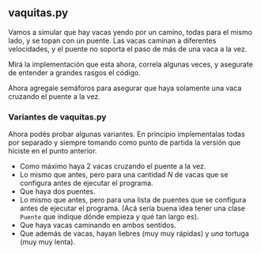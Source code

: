 ## vaquitas.py

Vamos a simular que hay vacas yendo por un camino, todas para el mismo lado, y se topan con un puente.
Las vacas caminan a diferentes velocidades, y el puente no soporta el paso de más de una vaca a la vez.

Mirá la implementación que esta ahora, correla algunas veces, y asegurate de entender a grandes rasgos el código.

Ahora agregale semáforos para asegurar que haya solamente una vaca cruzando el puente a la vez.

### Variantes de vaquitas.py

Ahora podés probar algunas variantes. En principio implementalas todas por separado y siempre tomando como punto de partida la versión que hiciste en el punto anterior.

* Como máximo haya 2 vacas cruzando el puente a la vez. 
* Lo mismo que antes, pero para una cantidad _N_ de vacas que se configura antes de ejecutar el programa.
* Que haya dos puentes.
* Lo mismo que antes, pero para una lista de puentes que se configura antes de ejecutar el programa. (Acá sería buena idea tener una clase `Puente` que indique dónde empieza y qué tan largo es).
* Que haya vacas caminando en ambos sentidos.
* Que además de vacas, hayan liebres (muy muy rápidas) y *una* tortuga (muy muy lenta).
